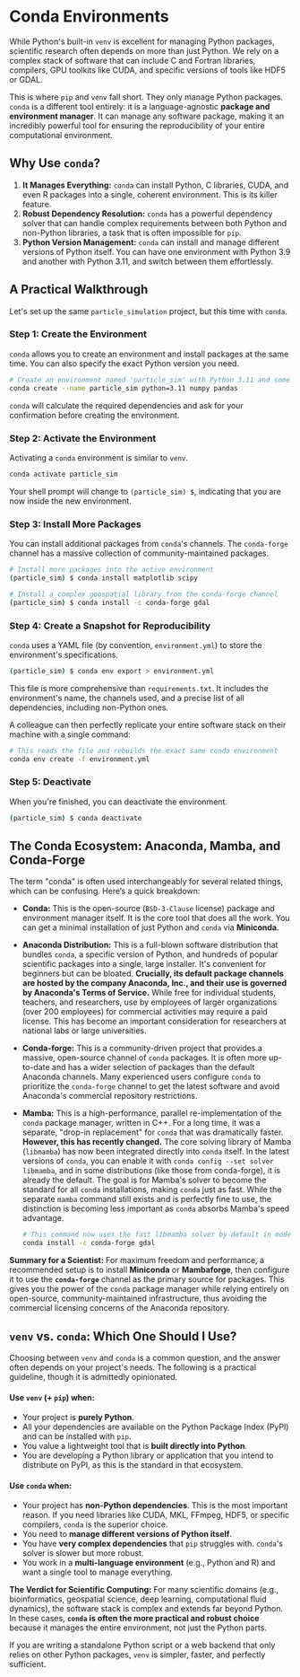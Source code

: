 # Conda Environments

While Python's built-in `venv` is excellent for managing Python packages, scientific research often depends on more than just Python. We rely on a complex stack of software that can include C and Fortran libraries, compilers, GPU toolkits like CUDA, and specific versions of tools like HDF5 or GDAL.

This is where `pip` and `venv` fall short. They only manage Python packages. `conda` is a different tool entirely: it is a language-agnostic **package and environment manager**. It can manage any software package, making it an incredibly powerful tool for ensuring the reproducibility of your entire computational environment.

## Why Use `conda`?

1.  **It Manages Everything:** `conda` can install Python, C libraries, CUDA, and even R packages into a single, coherent environment. This is its killer feature.
2.  **Robust Dependency Resolution:** `conda` has a powerful dependency solver that can handle complex requirements between both Python and non-Python libraries, a task that is often impossible for `pip`.
3.  **Python Version Management:** `conda` can install and manage different versions of Python itself. You can have one environment with Python 3.9 and another with Python 3.11, and switch between them effortlessly.

## A Practical Walkthrough

Let's set up the same `particle_simulation` project, but this time with `conda`.

### Step 1: Create the Environment

`conda` allows you to create an environment and install packages at the same time. You can also specify the exact Python version you need.

```bash
# Create an environment named 'particle_sim' with Python 3.11 and some packages
conda create --name particle_sim python=3.11 numpy pandas
```
`conda` will calculate the required dependencies and ask for your confirmation before creating the environment.

### Step 2: Activate the Environment

Activating a `conda` environment is similar to `venv`.

```bash
conda activate particle_sim
```
Your shell prompt will change to `(particle_sim) $`, indicating that you are now inside the new environment.

### Step 3: Install More Packages

You can install additional packages from `conda`'s channels. The `conda-forge` channel has a massive collection of community-maintained packages.

```bash
# Install more packages into the active environment
(particle_sim) $ conda install matplotlib scipy

# Install a complex geospatial library from the conda-forge channel
(particle_sim) $ conda install -c conda-forge gdal
```

### Step 4: Create a Snapshot for Reproducibility

`conda` uses a YAML file (by convention, `environment.yml`) to store the environment's specifications.

```bash
(particle_sim) $ conda env export > environment.yml
```
This file is more comprehensive than `requirements.txt`. It includes the environment's name, the channels used, and a precise list of all dependencies, including non-Python ones.

A colleague can then perfectly replicate your entire software stack on their machine with a single command:
```bash
# This reads the file and rebuilds the exact same conda environment
conda env create -f environment.yml
```

### Step 5: Deactivate

When you're finished, you can deactivate the environment.

```bash
(particle_sim) $ conda deactivate
```

## The Conda Ecosystem: Anaconda, Mamba, and Conda-Forge

The term "conda" is often used interchangeably for several related things, which can be confusing. Here’s a quick breakdown:

*   **Conda:** This is the open-source (`BSD-3-Clause` license) package and environment manager itself. It is the core tool that does all the work. You can get a minimal installation of just Python and `conda` via **Miniconda**.

*   **Anaconda Distribution:** This is a full-blown software distribution that bundles `conda`, a specific version of Python, and hundreds of popular scientific packages into a single, large installer. It's convenient for beginners but can be bloated. **Crucially, its default package channels are hosted by the company Anaconda, Inc., and their use is governed by Anaconda's Terms of Service.** While free for individual students, teachers, and researchers, use by employees of larger organizations (over 200 employees) for commercial activities may require a paid license. This has become an important consideration for researchers at national labs or large universities.

*   **Conda-forge:** This is a community-driven project that provides a massive, open-source channel of `conda` packages. It is often more up-to-date and has a wider selection of packages than the default Anaconda channels. Many experienced users configure `conda` to prioritize the `conda-forge` channel to get the latest software and avoid Anaconda's commercial repository restrictions.

*   **Mamba:** This is a high-performance, parallel re-implementation of the `conda` package manager, written in C++. For a long time, it was a separate, "drop-in replacement" for `conda` that was dramatically faster. **However, this has recently changed.** The core solving library of Mamba (`libmamba`) has now been integrated directly into `conda` itself. In the latest versions of `conda`, you can enable it with `conda config --set solver libmamba`, and in some distributions (like those from conda-forge), it is already the default. The goal is for Mamba's solver to become the standard for all `conda` installations, making `conda` just as fast. While the separate `mamba` command still exists and is perfectly fine to use, the distinction is becoming less important as `conda` absorbs Mamba's speed advantage.
    ```bash
    # This command now uses the fast libmamba solver by default in modern conda installations
    conda install -c conda-forge gdal
    ```

**Summary for a Scientist:**
For maximum freedom and performance, a recommended setup is to install **Miniconda** or **Mambaforge**, then configure it to use the **`conda-forge`** channel as the primary source for packages. This gives you the power of the `conda` package manager while relying entirely on open-source, community-maintained infrastructure, thus avoiding the commercial licensing concerns of the Anaconda repository.

## `venv` vs. `conda`: Which One Should I Use?

Choosing between `venv` and `conda` is a common question, and the answer often depends on your project's needs. The following is a practical guideline, though it is admittedly opinionated.

#### Use `venv` (+ `pip`) when:
*   Your project is **purely Python**.
*   All your dependencies are available on the Python Package Index (PyPI) and can be installed with `pip`.
*   You value a lightweight tool that is **built directly into Python**.
*   You are developing a Python library or application that you intend to distribute on PyPI, as this is the standard in that ecosystem.

#### Use `conda` when:
*   Your project has **non-Python dependencies**. This is the most important reason. If you need libraries like CUDA, MKL, FFmpeg, HDF5, or specific compilers, `conda` is the superior choice.
*   You need to **manage different versions of Python itself**.
*   You have **very complex dependencies** that `pip` struggles with. `conda`'s solver is slower but more robust.
*   You work in a **multi-language environment** (e.g., Python and R) and want a single tool to manage everything.

**The Verdict for Scientific Computing:**
For many scientific domains (e.g., bioinformatics, geospatial science, deep learning, computational fluid dynamics), the software stack is complex and extends far beyond Python. In these cases, **`conda` is often the more practical and robust choice** because it manages the entire environment, not just the Python parts.

If you are writing a standalone Python script or a web backend that only relies on other Python packages, `venv` is simpler, faster, and perfectly sufficient.

